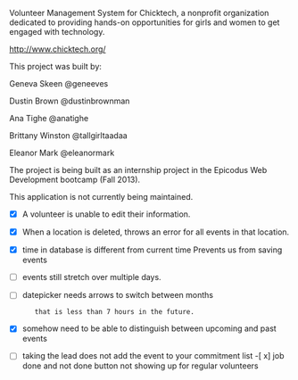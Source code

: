 Volunteer Management System for Chicktech, a nonprofit organization dedicated to providing hands-on opportunities for girls and women to get engaged with technology.

http://www.chicktech.org/

This project was built by:

Geneva Skeen     @geneeves

Dustin Brown     @dustinbrownman

Ana Tighe        @anatighe

Brittany Winston @tallgirltaadaa

Eleanor Mark     @eleanormark

The project is being built as an internship project in the Epicodus Web Development bootcamp (Fall 2013).

This application is not currently being maintained.


-[X] A volunteer is unable to edit their information.
-[X] When a location is deleted, throws an error for all events in that location.
-[X] time in database is different from current time Prevents us from saving events
-[ ] events still stretch over multiple days.
-[ ] datepicker needs arrows to switch between months

		 that is less than 7 hours in the future.
-[X] somehow need to be able to distinguish between upcoming and past events 
-[ ] taking the lead does not add the event to your commitment list
-[ x] job done and not done button not showing up for regular volunteers





